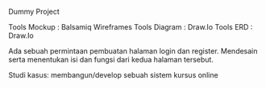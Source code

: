 Dummy Project

Tools Mockup : Balsamiq Wireframes
Tools Diagram : Draw.Io
Tools ERD : Draw.Io

Ada sebuah permintaan pembuatan halaman login dan register. 
Mendesain serta menentukan isi dan fungsi dari kedua halaman tersebut. 

Studi kasus: membangun/develop sebuah sistem kursus online
